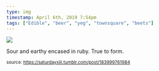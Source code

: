 ```yaml
---
type: img
timestamp: April 6th, 2019 7:54pm
tags: ["Edible", "beer", "yeg", "townsquare", "beets"]
---
```

<img src="https://saturdayxiii.github.io/media/183999761984.jpg"/>

Sour and earthy encased in ruby.  True to form.
 
  
<small>source: https://saturdayxiii.tumblr.com/post/183999761984</small>